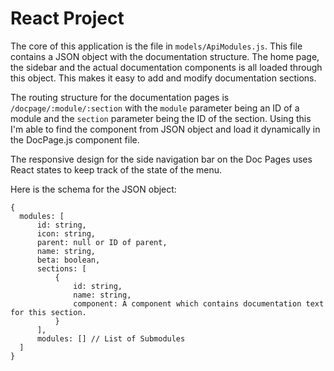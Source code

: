 # React Project

The core of this application is the file in `models/ApiModules.js`. This file contains a JSON object with the documentation structure. The home page, the sidebar and the actual documentation components is all loaded through this object. This makes it easy to add and modify documentation sections. 

The routing structure for the documentation pages is `/docpage/:module/:section` with the `module` parameter being an ID of a module and the `section` parameter being the ID of the section. Using this I'm able to find the component from JSON object and load it dynamically in the DocPage.js component file.

The responsive design for the side navigation bar on the Doc Pages uses React states to keep track of the state of the menu.


Here is the schema for the JSON object:

    {
      modules: [
          id: string,
          icon: string,
          parent: null or ID of parent,
          name: string,
          beta: boolean,
          sections: [
              {
                  id: string,
                  name: string,
                  component: A component which contains documentation text for this section.
              }
          ],
          modules: [] // List of Submodules
      ]
    }
